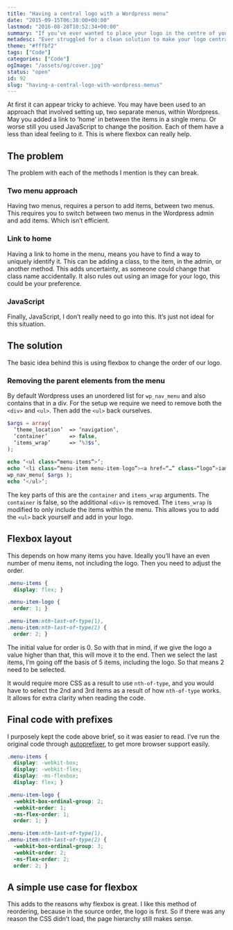```yaml
---
title: "Having a central logo with a Wordpress menu"
date: "2015-09-15T06:38:00+00:00"
lastmod: "2016-08-28T10:52:34+00:00"
summary: "If you’ve ever wanted to place your logo in the centre of your header, between your navigation items, at first it can appear tricky to achieve. You may have been used to an approach that involved setting up, two separate menus, within Wordpress. May you added a link to ‘home’ in between the items in a single menu. Or worse still you used JavaScript to change the position. Each of them have a less than ideal feeling to it. This is where flexbox can really help."
metadesc: "Ever struggled for a clean solution to make your logo central between your navigation items? Here's a solution."
theme: "#fffbf2"
tags: ["Code"]
categories: ["Code"]
ogImage: "/assets/og/cover.jpg"
status: "open"
id: 92
slug: "having-a-central-logo-with-wordpress-menus"
---
```


At first it can appear tricky to achieve. You may have been used to an approach that involved setting up, two separate menus, within Wordpress. May you added a link to ‘home’ in between the items in a single menu. Or worse still you used JavaScript to change the position. Each of them have a less than ideal feeling to it. This is where flexbox can really help.

## The problem
The problem with each of the methods I mention is they can break. 

### Two menu approach
Having two menus, requires a person to add items, between two menus. This requires you to switch between two menus in the Wordpress admin and add items. Which isn’t efficient. 

### Link to home
Having a link to home in the menu, means you have to find a way to uniquely identify it. This can be adding a class, to the item, in the admin, or another method. This adds uncertainty, as someone could change that class name accidentally. It also rules out using an image for your logo, this could be your preference.

### JavaScript
Finally, JavaScript, I don’t really need to go into this. It’s just not ideal for this situation.

## The solution
The basic idea behind this is using flexbox to change the order 
of our logo.

### Removing the parent elements from the menu
By default Wordpress uses an unordered list for `wp_nav_menu` and also contains that in a div. For the setup we require we need to remove both the `<div>` and `<ul>`. Then add the `<ul>` back ourselves.

```php
$args = array(
  ‘theme_location’  => ‘navigation’,
  ‘container’       => false,
  ‘items_wrap’      => ‘%3$s’,
);
      
echo ‘<ul class=“menu-items”>’;
echo ‘<li class=“menu-item menu-item-logo”><a href=“…” class=“logo”>iamsteve</a></li>’;
wp_nav_menu( $args );
echo ‘</ul>’;
```

The key parts of this are the `container` and `items_wrap` arguments. The `container` is false, so the additional `<div>` is removed. The `items_wrap` is modified to only include the items within the menu. This allows you to add the `<ul>` back yourself and add in your logo.

## Flexbox layout
This depends on how many items you have. Ideally you’ll have an even number of menu items, not including the logo. Then you need to adjust the order.

```css
.menu-items {
  display: flex; }

.menu-item-logo {
  order: 1; }

.menu-item:nth-last-of-type(1),
.menu-item:nth-last-of-type(2) {
  order: 2; }
```

The initial value for order is 0. So with that in mind, if we give the logo a value higher than that, this will move it to the end. Then we select the last items, I’m going off the basis of 5 items, including the logo. So that means 2 need to be selected.

It would require more CSS as a result to use `nth-of-type`, and you would have to select the 2nd and 3rd items as a result of how `nth-of-type` works. It allows for extra clarity when reading the code.

## Final code with prefixes
I purposely kept the code above brief, so it was easier to read. I’ve run the original code through [autoprefixer](https://autoprefixer.github.io/), to get more browser support easily.

```css
.menu-items {
  display: -webkit-box;
  display: -webkit-flex;
  display: -ms-flexbox;
  display: flex; }

.menu-item-logo {
  -webkit-box-ordinal-group: 2;
  -webkit-order: 1;
  -ms-flex-order: 1;
  order: 1; }

.menu-item:nth-last-of-type(1),
.menu-item:nth-last-of-type(2) {
  -webkit-box-ordinal-group: 3;
  -webkit-order: 2;
  -ms-flex-order: 2;
  order: 2; }
```

## A simple use case for flexbox
This adds to the reasons why flexbox is great. I like this method of reordering, because in the source order, the logo is first. So if there was any reason the CSS didn’t load, the page hierarchy still makes sense. 